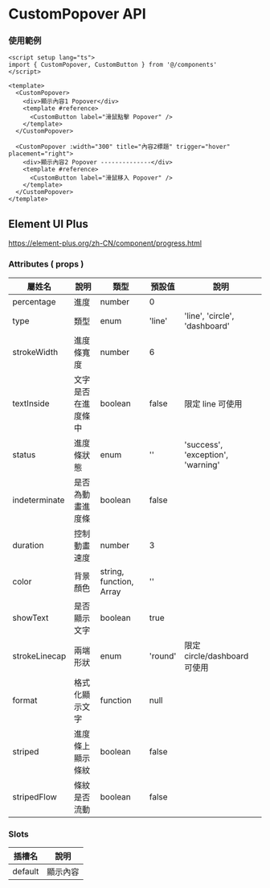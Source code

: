 # CustomPopover API

### 使用範例

```vue
<script setup lang="ts">
import { CustomPopover, CustomButton } from '@/components'
</script>

<template>
  <CustomPopover>
    <div>顯示內容1 Popover</div>
    <template #reference>
      <CustomButton label="滑鼠點擊 Popover" />
    </template>
  </CustomPopover>

  <CustomPopover :width="300" title="內容2標題" trigger="hover" placement="right">
    <div>顯示內容2 Popover --------------</div>
    <template #reference>
      <CustomButton label="滑鼠移入 Popover" />
    </template>
  </CustomPopover>
</template>
```

## Element UI Plus

https://element-plus.org/zh-CN/component/progress.html

### Attributes ( props )

| 屬姓名        | 說明               | 類型                    | 預設值  | 說明                              |
| ------------- | ------------------ | ----------------------- | ------- | --------------------------------- |
| percentage    | 進度               | number                  | 0       |                                   |
| type          | 類型               | enum                    | 'line'  | 'line', 'circle', 'dashboard'     |
| strokeWidth   | 進度條寬度         | number                  | 6       |                                   |
| textInside    | 文字是否在進度條中 | boolean                 | false   | 限定 line 可使用                  |
| status        | 進度條狀態         | enum                    | ''      | 'success', 'exception', 'warning' |
| indeterminate | 是否為動畫進度條   | boolean                 | false   |                                   |
| duration      | 控制動畫速度       | number                  | 3       |                                   |
| color         | 背景顏色           | string, function, Array | ''      |                                   |
| showText      | 是否顯示文字       | boolean                 | true    |                                   |
| strokeLinecap | 兩端形狀           | enum                    | 'round' | 限定 circle/dashboard 可使用      |
| format        | 格式化顯示文字     | function                | null    |                                   |
| striped       | 進度條上顯示條紋   | boolean                 | false   |                                   |
| stripedFlow   | 條紋是否流動       | boolean                 | false   |                                   |

### Slots

| 插槽名  | 說明     |
| ------- | -------- |
| default | 顯示內容 |
